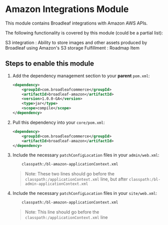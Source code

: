 Amazon Integrations Module
==========================

This module contains Broadleaf integrations with Amazon AWS APIs.

The following functionality is covered by this module (could be a partial list):

S3 integration : Ability to store images and other assets produced by Broadleaf using Amazon's S3 storage
Fulfillment : Roadmap Item


## Steps to enable this module

1. Add the dependency management section to your **parent** `pom.xml`:
    ```xml
    <dependency>
        <groupId>com.broadleafcommerce</groupId>
        <artifactId>broadleaf-amazon</artifactId>
        <version>1.0.0-GA</version>
        <type>jar</type>
        <scope>compile</scope>
    </dependency>
    ```

2. Pull this dependency into your `core/pom.xml`:
    ```xml
    <dependency>
        <groupId>com.broadleafcommerce</groupId>
        <artifactId>broadleaf-amazon</artifactId>
    </dependency>
    ```

3. Include the necessary `patchConfigLocation` files in your `admin/web.xml`:
    ```xml
        classpath:/bl-amazon-applicationContext.xml
    ```
    > Note: These two lines should go before the `classpath:/applicationContext.xml` line, but after `classpath:/bl-admin-applicationContext.xml`

4. Include the necessary `patchConfigLocation` files in your `site/web.xml`:
    ```xml
        classpath:/bl-amazon-applicationContext.xml
    ```
    > Note: This line should go before the `classpath:/applicationContext.xml` line
